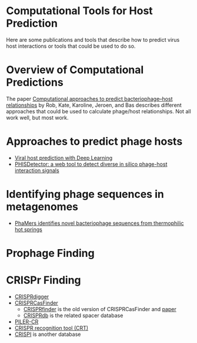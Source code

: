 # Computational Tools for Host Prediction

Here are some publications and tools that describe how to predict virus host interactions or tools that could be used to do so.

# Overview of Computational Predictions

The paper [Computational approaches to predict bacteriophage–host relationships](https://academic.oup.com/femsre/article/40/2/258/2570202) by Rob, Kate, Karoline, Jeroen, and Bas describes different approaches that could be used to calculate phage/host relationships. Not all work well, but most work.


# Approaches to predict phage hosts

* [Viral host prediction with Deep Learning](https://www.biorxiv.org/content/10.1101/575571v1.abstract)
* [PHISDetector: a web tool to detect diverse in silico phage-host interaction signals](https://www.biorxiv.org/content/10.1101/661074v1.abstract)

# Identifying phage sequences in metagenomes
* [PhaMers identifies novel bacteriophage sequences from thermophilic hot springs](https://www.biorxiv.org/content/10.1101/169672v1.abstract)

# Prophage Finding



# CRISPr Finding

* [CRISPRdigger](https://www.nature.com/articles/srep32942)
* [CRISPRCasFinder](https://crisprcas.i2bc.paris-saclay.fr) 
    * [CRISPRfinder](https://crispr.i2bc.paris-saclay.fr/Server/) is the old version of CRISPRCasFinder and [paper](https://www.ncbi.nlm.nih.gov/pmc/articles/PMC1933234/)
    * [CRISPRdb](https://bmcbioinformatics.biomedcentral.com/articles/10.1186/1471-2105-8-172) is the related spacer database
* [PILER-CR](https://bmcbioinformatics.biomedcentral.com/articles/10.1186/1471-2105-8-18) 
* [CRISPR recognition tool (CRT)](https://www.ncbi.nlm.nih.gov/pubmed/17577412)
* [CRISPI](https://academic.oup.com/bioinformatics/article-lookup/doi/10.1093/bioinformatics/btp586) is another database 